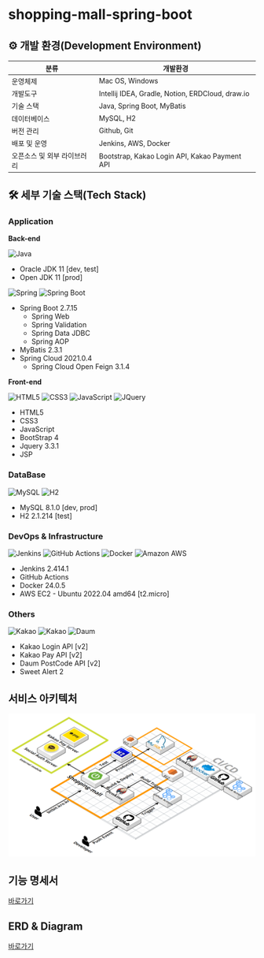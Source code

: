 # shopping-mall-spring-boot

## ⚙️ 개발 환경(Development Environment)

| 분류              | 개발환경                                             | 
|-----------------|--------------------------------------------------|
| 운영체제            | Mac OS, Windows                                  |
| 개발도구            | Intellij IDEA, Gradle, Notion, ERDCloud, draw.io |
| 기술 스택           | Java, Spring Boot, MyBatis                       |
| 데이터베이스          | MySQL, H2                                        |
| 버전 관리           | Github, Git                                      |
| 배포 및 운영         | Jenkins, AWS, Docker                             |
| 오픈소스 및 외부 라이브러리 | Bootstrap, Kakao Login API, Kakao Payment API    |

## 🛠 세부 기술 스택(Tech Stack)

### Application

**Back-end**

<img alt="Java" src ="https://img.shields.io/badge/Java-007396?style=for-the-badge&logo=Java&logoColor=white">
<br>

- Oracle JDK 11 [dev, test]
- Open JDK 11 [prod]

<img alt="Spring" src ="https://img.shields.io/badge/Spring-6DB33F?style=for-the-badge&logo=Spring&logoColor=white">
<img alt="Spring Boot" src ="https://img.shields.io/badge/Spring Boot-6DB33F?style=for-the-badge&&logo=Spring Boot&logoColor=white">
<br>

- Spring Boot 2.7.15
  - Spring Web
  - Spring Validation
  - Spring Data JDBC
  - Spring AOP
- MyBatis 2.3.1
- Spring Cloud 2021.0.4
  - Spring Cloud Open Feign 3.1.4

**Front-end**

<img alt="HTML5" src ="https://img.shields.io/badge/HTML5-E34F26?style=for-the-badge&logo=HTML5&logoColor=white">
<img alt="CSS3" src ="https://img.shields.io/badge/CSS3-1572B6?style=for-the-badge&logo=CSS3&logoColor=white">
<img alt="JavaScript" src ="https://img.shields.io/badge/JavaScript-F7DF1E?style=for-the-badge&logo=JavaScript&logoColor=white">
<img alt="JQuery" src ="https://img.shields.io/badge/JQuery-0769AD?style=for-the-badge&logo=JQuery&logoColor=white">

- HTML5
- CSS3
- JavaScript
- BootStrap 4
- Jquery 3.3.1
- JSP

### DataBase

<img alt="MySQL" src ="https://img.shields.io/badge/MySQL-4479A1?style=for-the-badge&logo=MySQL&logoColor=white">
<img alt="H2" src ="https://img.shields.io/badge/H2-007396?style=for-the-badge&logo=H2&logoColor=white">
<br>

- MySQL 8.1.0 [dev, prod]
- H2 2.1.214 [test]

### DevOps & Infrastructure

<img alt="Jenkins" src ="https://img.shields.io/badge/Jenkins-D24939?style=for-the-badge&logo=Jenkins&logoColor=white">
<img alt="GitHub Actions" src ="https://img.shields.io/badge/GitHub Actions-2088FF?style=for-the-badge&logo=GitHubActions&logoColor=white">
<img alt="Docker" src ="https://img.shields.io/badge/Docker-2496ED?style=for-the-badge&logo=Docker&logoColor=white">
<img alt="Amazon AWS" src ="https://img.shields.io/badge/Amazon AWS-232F3E?style=for-the-badge&&logo=Amazon AWS&logoColor=white">
<br>

- Jenkins 2.414.1
- GitHub Actions
- Docker 24.0.5
- AWS EC2 - Ubuntu 2022.04 amd64 [t2.micro]

### Others

<img alt="Kakao" src ="https://img.shields.io/badge/Kakao Login API-FFCD00?style=for-the-badge&logo=Kakao&logoColor=white">
<img alt="Kakao" src ="https://img.shields.io/badge/Kakao Payment API-FFCD00?style=for-the-badge&logo=Kakao&logoColor=white">
<img alt="Daum" src ="https://img.shields.io/badge/Daum API-007396?style=for-the-badge&logo=Daum&logoColor=white">
<br>

- Kakao Login API [v2]
- Kakao Pay API [v2]
- Daum PostCode API [v2]
- Sweet Alert 2

## 서비스 아키텍처

![service architecture](./assets/images/service_architecture.png)

## 기능 명세서

[바로가기](https://www.notion.so/c5cc529cde524a0eacd7433be5466aa4?v=c4f6ef4260724835ba010543be9dbb35&pvs=4)

## ERD & Diagram

[바로가기](https://www.erdcloud.com/d/HnnmsKsQ4Q9ztQy4K)
